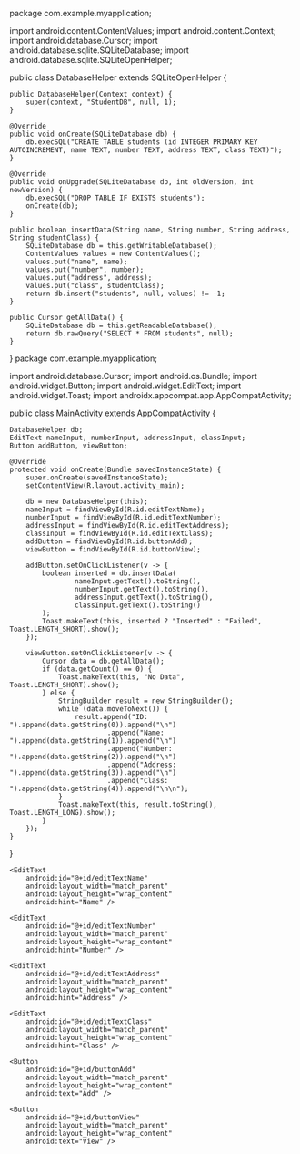 package com.example.myapplication;

import android.content.ContentValues;
import android.content.Context;
import android.database.Cursor;
import android.database.sqlite.SQLiteDatabase;
import android.database.sqlite.SQLiteOpenHelper;

public class DatabaseHelper extends SQLiteOpenHelper {

    public DatabaseHelper(Context context) {
        super(context, "StudentDB", null, 1);
    }

    @Override
    public void onCreate(SQLiteDatabase db) {
        db.execSQL("CREATE TABLE students (id INTEGER PRIMARY KEY AUTOINCREMENT, name TEXT, number TEXT, address TEXT, class TEXT)");
    }

    @Override
    public void onUpgrade(SQLiteDatabase db, int oldVersion, int newVersion) {
        db.execSQL("DROP TABLE IF EXISTS students");
        onCreate(db);
    }

    public boolean insertData(String name, String number, String address, String studentClass) {
        SQLiteDatabase db = this.getWritableDatabase();
        ContentValues values = new ContentValues();
        values.put("name", name);
        values.put("number", number);
        values.put("address", address);
        values.put("class", studentClass);
        return db.insert("students", null, values) != -1;
    }

    public Cursor getAllData() {
        SQLiteDatabase db = this.getReadableDatabase();
        return db.rawQuery("SELECT * FROM students", null);
    }
}
package com.example.myapplication;

import android.database.Cursor;
import android.os.Bundle;
import android.widget.Button;
import android.widget.EditText;
import android.widget.Toast;
import androidx.appcompat.app.AppCompatActivity;

public class MainActivity extends AppCompatActivity {

    DatabaseHelper db;
    EditText nameInput, numberInput, addressInput, classInput;
    Button addButton, viewButton;

    @Override
    protected void onCreate(Bundle savedInstanceState) {
        super.onCreate(savedInstanceState);
        setContentView(R.layout.activity_main);

        db = new DatabaseHelper(this);
        nameInput = findViewById(R.id.editTextName);
        numberInput = findViewById(R.id.editTextNumber);
        addressInput = findViewById(R.id.editTextAddress);
        classInput = findViewById(R.id.editTextClass);
        addButton = findViewById(R.id.buttonAdd);
        viewButton = findViewById(R.id.buttonView);

        addButton.setOnClickListener(v -> {
            boolean inserted = db.insertData(
                    nameInput.getText().toString(),
                    numberInput.getText().toString(),
                    addressInput.getText().toString(),
                    classInput.getText().toString()
            );
            Toast.makeText(this, inserted ? "Inserted" : "Failed", Toast.LENGTH_SHORT).show();
        });

        viewButton.setOnClickListener(v -> {
            Cursor data = db.getAllData();
            if (data.getCount() == 0) {
                Toast.makeText(this, "No Data", Toast.LENGTH_SHORT).show();
            } else {
                StringBuilder result = new StringBuilder();
                while (data.moveToNext()) {
                    result.append("ID: ").append(data.getString(0)).append("\n")
                            .append("Name: ").append(data.getString(1)).append("\n")
                            .append("Number: ").append(data.getString(2)).append("\n")
                            .append("Address: ").append(data.getString(3)).append("\n")
                            .append("Class: ").append(data.getString(4)).append("\n\n");
                }
                Toast.makeText(this, result.toString(), Toast.LENGTH_LONG).show();
            }
        });
    }
}
<?xml version="1.0" encoding="utf-8"?>
<LinearLayout xmlns:android="http://schemas.android.com/apk/res/android"
    android:orientation="vertical"
    android:layout_width="match_parent"
    android:layout_height="match_parent"
    android:padding="16dp">

    <EditText
        android:id="@+id/editTextName"
        android:layout_width="match_parent"
        android:layout_height="wrap_content"
        android:hint="Name" />

    <EditText
        android:id="@+id/editTextNumber"
        android:layout_width="match_parent"
        android:layout_height="wrap_content"
        android:hint="Number" />

    <EditText
        android:id="@+id/editTextAddress"
        android:layout_width="match_parent"
        android:layout_height="wrap_content"
        android:hint="Address" />

    <EditText
        android:id="@+id/editTextClass"
        android:layout_width="match_parent"
        android:layout_height="wrap_content"
        android:hint="Class" />

    <Button
        android:id="@+id/buttonAdd"
        android:layout_width="match_parent"
        android:layout_height="wrap_content"
        android:text="Add" />

    <Button
        android:id="@+id/buttonView"
        android:layout_width="match_parent"
        android:layout_height="wrap_content"
        android:text="View" />
</LinearLayout>
